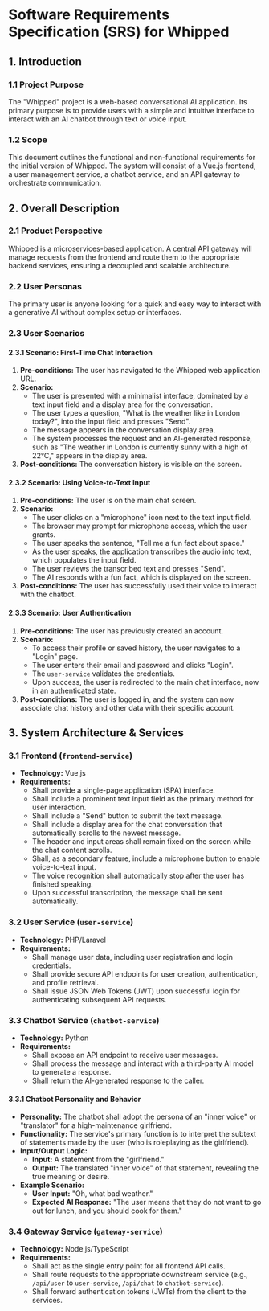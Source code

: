 # Software Requirements Specification (SRS) for Whipped

## 1. Introduction

### 1.1 Project Purpose
The "Whipped" project is a web-based conversational AI application. Its primary purpose is to provide users with a simple and intuitive interface to interact with an AI chatbot through text or voice input.

### 1.2 Scope
This document outlines the functional and non-functional requirements for the initial version of Whipped. The system will consist of a Vue.js frontend, a user management service, a chatbot service, and an API gateway to orchestrate communication.

## 2. Overall Description

### 2.1 Product Perspective
Whipped is a microservices-based application. A central API gateway will manage requests from the frontend and route them to the appropriate backend services, ensuring a decoupled and scalable architecture.

### 2.2 User Personas
The primary user is anyone looking for a quick and easy way to interact with a generative AI without complex setup or interfaces.

### 2.3 User Scenarios

#### 2.3.1 Scenario: First-Time Chat Interaction
1.  **Pre-conditions:** The user has navigated to the Whipped web application URL.
2.  **Scenario:**
    *   The user is presented with a minimalist interface, dominated by a text input field and a display area for the conversation.
    *   The user types a question, "What is the weather like in London today?", into the input field and presses "Send".
    *   The message appears in the conversation display area.
    *   The system processes the request and an AI-generated response, such as "The weather in London is currently sunny with a high of 22°C," appears in the display area.
3.  **Post-conditions:** The conversation history is visible on the screen.

#### 2.3.2 Scenario: Using Voice-to-Text Input
1.  **Pre-conditions:** The user is on the main chat screen.
2.  **Scenario:**
    *   The user clicks on a "microphone" icon next to the text input field.
    *   The browser may prompt for microphone access, which the user grants.
    *   The user speaks the sentence, "Tell me a fun fact about space."
    *   As the user speaks, the application transcribes the audio into text, which populates the input field.
    *   The user reviews the transcribed text and presses "Send".
    *   The AI responds with a fun fact, which is displayed on the screen.
3.  **Post-conditions:** The user has successfully used their voice to interact with the chatbot.

#### 2.3.3 Scenario: User Authentication
1.  **Pre-conditions:** The user has previously created an account.
2.  **Scenario:**
    *   To access their profile or saved history, the user navigates to a "Login" page.
    *   The user enters their email and password and clicks "Login".
    *   The `user-service` validates the credentials.
    *   Upon success, the user is redirected to the main chat interface, now in an authenticated state.
3.  **Post-conditions:** The user is logged in, and the system can now associate chat history and other data with their specific account.

## 3. System Architecture & Services

### 3.1 Frontend (`frontend-service`)
-   **Technology:** Vue.js
-   **Requirements:**
    -   Shall provide a single-page application (SPA) interface.
    -   Shall include a prominent text input field as the primary method for user interaction.
    -   Shall include a "Send" button to submit the text message.
    -   Shall include a display area for the chat conversation that automatically scrolls to the newest message.
    -   The header and input areas shall remain fixed on the screen while the chat content scrolls.
    -   Shall, as a secondary feature, include a microphone button to enable voice-to-text input.
    -   The voice recognition shall automatically stop after the user has finished speaking.
    -   Upon successful transcription, the message shall be sent automatically.

### 3.2 User Service (`user-service`)
-   **Technology:** PHP/Laravel
-   **Requirements:**
    -   Shall manage user data, including user registration and login credentials.
    -   Shall provide secure API endpoints for user creation, authentication, and profile retrieval.
    -   Shall issue JSON Web Tokens (JWT) upon successful login for authenticating subsequent API requests.

### 3.3 Chatbot Service (`chatbot-service`)
-   **Technology:** Python
-   **Requirements:**
    -   Shall expose an API endpoint to receive user messages.
    -   Shall process the message and interact with a third-party AI model to generate a response.
    -   Shall return the AI-generated response to the caller.

#### 3.3.1 Chatbot Personality and Behavior
-   **Personality:** The chatbot shall adopt the persona of an "inner voice" or "translator" for a high-maintenance girlfriend.
-   **Functionality:** The service's primary function is to interpret the subtext of statements made by the user (who is roleplaying as the girlfriend).
-   **Input/Output Logic:**
    -   **Input:** A statement from the "girlfriend."
    -   **Output:** The translated "inner voice" of that statement, revealing the true meaning or desire.
-   **Example Scenario:**
    -   **User Input:** "Oh, what bad weather."
    -   **Expected AI Response:** "The user means that they do not want to go out for lunch, and you should cook for them."

### 3.4 Gateway Service (`gateway-service`)
-   **Technology:** Node.js/TypeScript
-   **Requirements:**
    -   Shall act as the single entry point for all frontend API calls.
    -   Shall route requests to the appropriate downstream service (e.g., `/api/user` to `user-service`, `/api/chat` to `chatbot-service`).
    -   Shall forward authentication tokens (JWTs) from the client to the services.
